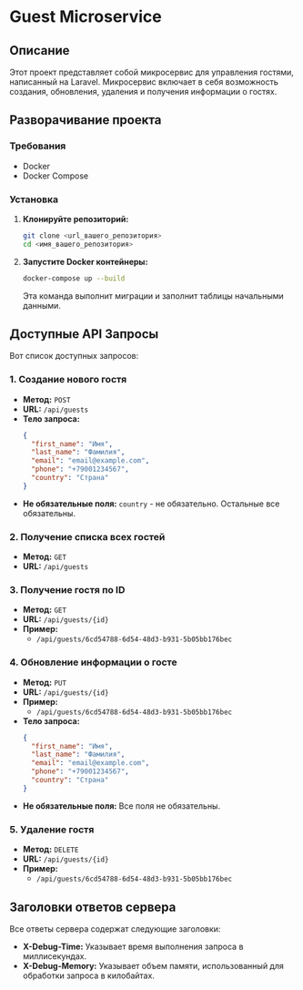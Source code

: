 # Guest Microservice

## Описание

Этот проект представляет собой микросервис для управления гостями, написанный на Laravel. Микросервис включает в себя возможность создания, обновления, удаления и получения информации о гостях.

## Разворачивание проекта

### Требования

- Docker
- Docker Compose

### Установка

1. **Клонируйте репозиторий:**

   ```bash
   git clone <url_вашего_репозитория>
   cd <имя_вашего_репозитория>
   ```

2. **Запустите Docker контейнеры:**

   ```bash
   docker-compose up --build
   ```
   Эта команда выполнит миграции и заполнит таблицы начальными данными.

## Доступные API Запросы

Вот список доступных запросов:

### 1. Создание нового гостя

- **Метод:** `POST`
- **URL:** `/api/guests`
- **Тело запроса:**
  ```json
  {
    "first_name": "Имя",
    "last_name": "Фамилия",
    "email": "email@example.com",
    "phone": "+79001234567",
    "country": "Страна"
  }
  ```
- **Не обязательные поля:** `country` - не обязательно. Остальные все обязательны.

### 2. Получение списка всех гостей

- **Метод:** `GET`
- **URL:** `/api/guests`

### 3. Получение гостя по ID

- **Метод:** `GET`
- **URL:** `/api/guests/{id}`
- **Пример:**
  - `/api/guests/6cd54788-6d54-48d3-b931-5b05bb176bec`

### 4. Обновление информации о госте

- **Метод:** `PUT`
- **URL:** `/api/guests/{id}`
- **Пример:**
  - `/api/guests/6cd54788-6d54-48d3-b931-5b05bb176bec`
- **Тело запроса:**
  ```json
  {
	"first_name": "Имя",
	"last_name": "Фамилия",
	"email": "email@example.com",
	"phone": "+79001234567",
	"country": "Страна"
  }
  ```
- **Не обязательные поля:** Все поля не обязательны.

### 5. Удаление гостя

- **Метод:** `DELETE`
- **URL:** `/api/guests/{id}`
- **Пример:**
  - `/api/guests/6cd54788-6d54-48d3-b931-5b05bb176bec`

## Заголовки ответов сервера

Все ответы сервера содержат следующие заголовки:

- **X-Debug-Time:** Указывает время выполнения запроса в миллисекундах.
- **X-Debug-Memory:** Указывает объем памяти, использованный для обработки запроса в килобайтах.
